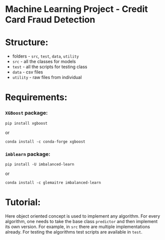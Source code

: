# Machine Learning Project - Credit Card Fraud Detection

# Structure:
+ folders - `src`, `test`, `data`, `utility`
+ `src` - all the classes for models
+ `test` - all the scripts for testing class
+ `data` - csv files
+ `utility` - raw files from individual

# Requirements:
### `XGBoost` package:
    pip install xgboost
or

    conda install -c conda-forge xgboost

### `imblearn` package:
    pip install -U imbalanced-learn
or

    conda install -c glemaitre imbalanced-learn

# Tutorial:
Here object oriented concept is used to implement any algorithm. For every
algorithm, one needs to take the base class `predictor` and then implement its
own version. For example, in `src` there are multiple implementations already.
For testing the algorithms test scripts are available in `test`.
